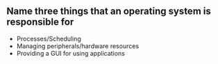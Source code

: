 ## Name three things that an operating system is responsible for
- Processes/Scheduling
- Managing peripherals/hardware resources
- Providing a GUI for using applications
